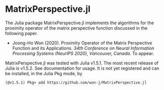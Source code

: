 # MatrixPerspective.jl


The Julia package MatrixPerspective.jl implements the algorithms for the proximity operator of the matrix perspective function discussed in the following paper.

* Joong-Ho Won (2020). Proximity Operator of the Matrix Perspective Function and its Applications. *34th Conference on Neural Information Processing Systems (NeurIPS 2020), Vancouver, Canada.* To appear.

MatrixPerspective.jl was tested with Julia v1.5.1. The most recent release of Julia is v1.5.2. See documentation for usage. It is not yet registered and can be installed, in the Julia Pkg mode, by
```{julia}
(@v1.5.1) Pkg> add https://github.com/won-j/MatrixPerspective.jl
```

